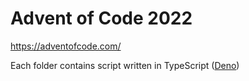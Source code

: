 # Advent of Code 2022

https://adventofcode.com/

Each folder contains script written in TypeScript ([Deno](https://deno.com/))
